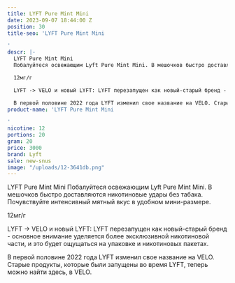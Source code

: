```yaml
---
title: LYFT Pure Mint Mini
date: 2023-09-07 18:44:00 Z
position: 30
title-seo: 'LYFT Pure Mint Mini

'
descr: |-
  LYFT Pure Mint Mini
  Побалуйтеся освежающим Lyft Pure Mint Mini. В мешочков быстро доставляются никотиновые удары без табака. Почувствуйте интенсивный мятный вкус в удобном мини-размере.

  12мг/г

  LYFT -> VELO и новый LYFT: LYFT перезапущен как новый-старый бренд - основное внимание уделяется более эксклюзивной никотиновой части, и это будет ощущаться на упаковке и никотиновых пакетах.

  В первой половине 2022 года LYFT изменил свое название на VELO. Старые продукты, которые были запущены во время LYFT, теперь можно найти здесь, в VELO.
product-name: 'LYFT Pure Mint Mini

'
nicotine: 12
portions: 20
gram: 20
price: 3000
brand: Lyft
sale: new-snus
image: "/uploads/12-3641db.png"
---
```


LYFT Pure Mint Mini
Побалуйтеся освежающим Lyft Pure Mint Mini. В мешочков быстро доставляются никотиновые удары без табака. Почувствуйте интенсивный мятный вкус в удобном мини-размере.

12мг/г

LYFT -> VELO и новый LYFT: LYFT перезапущен как новый-старый бренд - основное внимание уделяется более эксклюзивной никотиновой части, и это будет ощущаться на упаковке и никотиновых пакетах.

В первой половине 2022 года LYFT изменил свое название на VELO. Старые продукты, которые были запущены во время LYFT, теперь можно найти здесь, в VELO.
